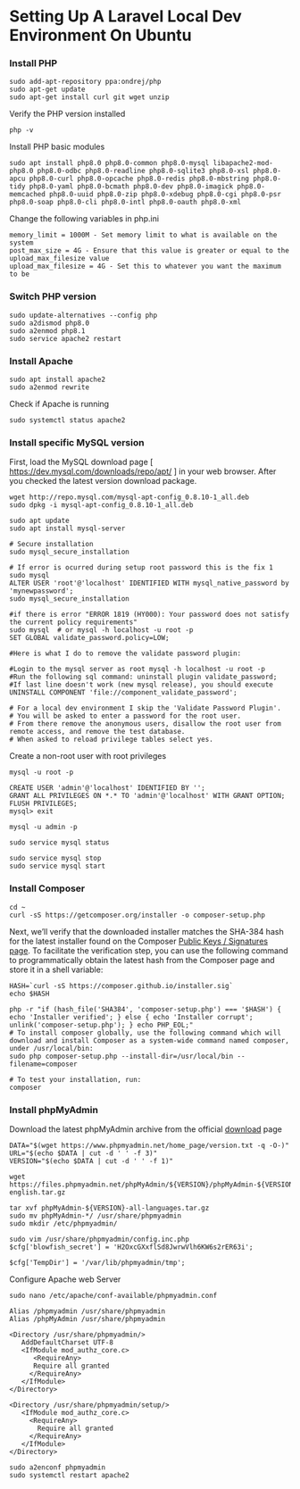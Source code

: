# Setting Up A Laravel Local Dev Environment On Ubuntu

### Install PHP

    sudo add-apt-repository ppa:ondrej/php
    sudo apt-get update
    sudo apt-get install curl git wget unzip 

Verify the PHP version installed

    php -v

Install PHP basic modules

    sudo apt install php8.0 php8.0-common php8.0-mysql libapache2-mod-php8.0 php8.0-odbc php8.0-readline php8.0-sqlite3 php8.0-xsl php8.0-apcu php8.0-curl php8.0-opcache php8.0-redis php8.0-mbstring php8.0-tidy php8.0-yaml php8.0-bcmath php8.0-dev php8.0-imagick php8.0-memcached php8.0-uuid php8.0-zip php8.0-xdebug php8.0-cgi php8.0-psr php8.0-soap php8.0-cli php8.0-intl php8.0-oauth php8.0-xml


Change the following variables in php.ini

    memory_limit = 1000M - Set memory limit to what is available on the system
    post_max_size = 4G - Ensure that this value is greater or equal to the upload_max_filesize value
    upload_max_filesize = 4G - Set this to whatever you want the maximum to be

### Switch PHP version
    sudo update-alternatives --config php
    sudo a2dismod php8.0
    sudo a2enmod php8.1
    sudo service apache2 restart

### Install Apache

    sudo apt install apache2
    sudo a2enmod rewrite

Check if Apache is running

    sudo systemctl status apache2

### Install specific MySQL version
First, load the MySQL download page [ https://dev.mysql.com/downloads/repo/apt/ ] in your web browser.
After you checked the latest version download package.

    wget http://repo.mysql.com/mysql-apt-config_0.8.10-1_all.deb
    sudo dpkg -i mysql-apt-config_0.8.10-1_all.deb
    
    sudo apt update  
    sudo apt install mysql-server 

    # Secure installation
    sudo mysql_secure_installation 

    # If error is ocurred during setup root password this is the fix 1
    sudo mysql
    ALTER USER 'root'@'localhost' IDENTIFIED WITH mysql_native_password by 'mynewpassword';
    sudo mysql_secure_installation

    #if there is error "ERROR 1819 (HY000): Your password does not satisfy the current policy requirements"
    sudo mysql  # or mysql -h localhost -u root -p
    SET GLOBAL validate_password.policy=LOW;

    #Here is what I do to remove the validate password plugin:

    #Login to the mysql server as root mysql -h localhost -u root -p
    #Run the following sql command: uninstall plugin validate_password;
    #If last line doesn't work (new mysql release), you should execute UNINSTALL COMPONENT 'file://component_validate_password';

    # For a local dev environment I skip the 'Validate Password Plugin'.
    # You will be asked to enter a password for the root user.
    # From there remove the anonymous users, disallow the root user from remote access, and remove the test database.
    # When asked to reload privilege tables select yes.

Create a non-root user with root privileges

    mysql -u root -p
    
    CREATE USER 'admin'@'localhost' IDENTIFIED BY '';
    GRANT ALL PRIVILEGES ON *.* TO 'admin'@'localhost' WITH GRANT OPTION;
    FLUSH PRIVILEGES;
    mysql> exit

    mysql -u admin -p

    sudo service mysql status

    sudo service mysql stop
    sudo service mysql start

### Install Composer
    cd ~
    curl -sS https://getcomposer.org/installer -o composer-setup.php

Next, we’ll verify that the downloaded installer matches the SHA-384 hash for the latest installer 
found on the Composer [Public Keys / Signatures page](https://composer.github.io/pubkeys.html). To facilitate the verification step, you can use the following command to programmatically obtain the latest hash from the Composer page and store it in a shell variable:
    
    HASH=`curl -sS https://composer.github.io/installer.sig`
    echo $HASH

    php -r "if (hash_file('SHA384', 'composer-setup.php') === '$HASH') { echo 'Installer verified'; } else { echo 'Installer corrupt'; unlink('composer-setup.php'); } echo PHP_EOL;"
    # To install composer globally, use the following command which will download and install Composer as a system-wide command named composer, under /usr/local/bin:
    sudo php composer-setup.php --install-dir=/usr/local/bin --filename=composer
    
    # To test your installation, run:
    composer


### Install phpMyAdmin

Download the latest phpMyAdmin archive from the official [download](https://www.phpmyadmin.net/downloads/) page

    DATA="$(wget https://www.phpmyadmin.net/home_page/version.txt -q -O-)"
    URL="$(echo $DATA | cut -d ' ' -f 3)"
    VERSION="$(echo $DATA | cut -d ' ' -f 1)"

    wget https://files.phpmyadmin.net/phpMyAdmin/${VERSION}/phpMyAdmin-${VERSION}-english.tar.gz
    
    tar xvf phpMyAdmin-${VERSION}-all-languages.tar.gz
    sudo mv phpMyAdmin-*/ /usr/share/phpmyadmin
    sudo mkdir /etc/phpmyadmin/

    sudo vim /usr/share/phpmyadmin/config.inc.php
    $cfg['blowfish_secret'] = 'H2OxcGXxflSd8JwrwVlh6KW6s2rER63i';

    $cfg['TempDir'] = '/var/lib/phpmyadmin/tmp';

Configure Apache web Server

    sudo nano /etc/apache/conf-available/phpmyadmin.conf

``` apacheconf
Alias /phpmyadmin /usr/share/phpmyadmin
Alias /phpMyAdmin /usr/share/phpmyadmin

<Directory /usr/share/phpmyadmin/>
   AddDefaultCharset UTF-8
   <IfModule mod_authz_core.c>
      <RequireAny>
      Require all granted
     </RequireAny>
   </IfModule>
</Directory>

<Directory /usr/share/phpmyadmin/setup/>
   <IfModule mod_authz_core.c>
     <RequireAny>
       Require all granted
     </RequireAny>
   </IfModule>
</Directory>
```

    sudo a2enconf phpmyadmin 
    sudo systemctl restart apache2 
